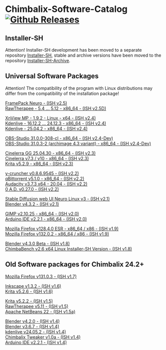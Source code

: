 # Chimbalix-Software-Catalog [![Github Releases](https://img.shields.io/github/downloads/Shedou/Chimbalix-Software-Catalog/total.svg)](https://github.com/Shedou/Chimbalix-Software-Catalog/releases)

## Installer-SH

Attention! Installer-SH development has been moved to a separate repository [Installer-SH](https://github.com/Shedou/Installer-SH), stable and archive versions have been moved to the repository [Installer-SH-Archive](https://github.com/Shedou/Installer-SH-Archive).

## Universal Software Packages
Attention! The compatibility of the program with Linux distributions may differ from the compatibility of the installation package!

[FramePack Neuro - (ISH v2.5)](https://github.com/Shedou/Neuro/releases/tag/framepack_neuro)\
[RawTherapee - 5.4 ... 5.12 - x86_64 - (ISH v2.5D)](https://github.com/Shedou/Chimbalix-Software-Catalog/releases/rawtherapee54_512)

[XnView MP - 1.9.2 - Linux - x64 - (ISH v2.4)](https://github.com/Shedou/Chimbalix-Software-Catalog/releases/xnviewmp192)\
[Kdenlive - 16.12.2 ... 24.12.3 - x86_64 - (ISH v2.4)](https://github.com/Shedou/Chimbalix-Software-Catalog/releases/kdenlive16_24)\
[Kdenlive - 25.04.2 - x86_64 - (ISH v2.4)](https://github.com/Shedou/Chimbalix-Software-Catalog/releases/kdenlive25042)

[OBS-Studio 31.0.0-308-cl - x86_64 - (ISH v2.4-Dev)](https://github.com/Shedou/Chimbalix-Software-Catalog/releases/obs3000_308_cl)\
[OBS-Studio 31.0.3-2 (archimage 4.3 variant) - x86_64 - (ISH v2.4-Dev)](https://github.com/Shedou/Chimbalix-Software-Catalog/releases/obs3103_aim43)

[Cinelerra GG 25.04.30 - x86_64 - (ISH v2.3)](https://github.com/Shedou/Chimbalix-Software-Catalog/releases/cin_gg_250430)\
[Cinelerra v7.3 / v10 - x86_64 - (ISH v2.3)](https://github.com/Shedou/Chimbalix-Software-Catalog/releases/cin73_cin100)\
[Krita v5.2.9 - x86_64 - (ISH v2.3)](https://github.com/Shedou/Chimbalix-Software-Catalog/releases/krita529)

[y-cruncher v0.8.6.9545 - (ISH v2.2)](https://github.com/Shedou/Chimbalix-Software-Catalog/releases/ycruncher086)\
[qBittorrent v5.1.0 - x86_64 - (ISH v2.2)](https://github.com/Shedou/Chimbalix-Software-Catalog/releases/qbittorrent510)\
[Audacity v3.7.3 x64 - 20.04 - (ISH v2.2)](https://github.com/Shedou/Chimbalix-Software-Catalog/releases/audacity373)\
[0 A.D. v0.27.0 - (ISH v2.2)](https://github.com/Shedou/Chimbalix-Software-Catalog/releases/0ad0270)

[Stable Diffusion web UI Neuro Linux v3 - (ISH v2.1)](https://github.com/Shedou/Neuro/releases/SD_WEBUI_Linux_v3)\
[Blender v4.3.2 - (ISH v2.1)](https://github.com/Shedou/Chimbalix-Software-Catalog/releases/blender432)

[GIMP v2.10.25 - x86_64 - (ISH v2.0)](https://github.com/Shedou/Chimbalix-Software-Catalog/releases/tag/gimp21025)\
[Arduino IDE v2.2.1 - x86_64 - (ISH v2.0)](https://github.com/Shedou/Chimbalix-Software-Catalog/releases/tag/arduino221_v2)

[Mozilla Firefox v128.4.0 ESR - x86_64 / x86 - (ISH v1.9)](https://github.com/Shedou/Chimbalix-Software-Catalog/releases/tag/firefox12840esr)\
[Mozilla Firefox v132.0.2 - x86_64 / x86 - (ISH v1.9)](https://github.com/Shedou/Chimbalix-Software-Catalog/releases/tag/firefox13202)

[Blender v4.3.0 Beta - (ISH v1.8)](https://github.com/Shedou/Chimbalix-Software-Catalog/releases/blender430b)\
[ChimbaBench v2.6 x64 Linux Installer-SH Version - (ISH v1.8)](https://github.com/Shedou/ChimbaBench/releases/c26ish)


## Old Software packages for Chimbalix 24.2+

[Mozilla Firefox v131.0.3 - (ISH v1.7)](https://github.com/Shedou/Chimbalix-Software-Catalog/releases/tag/firefox13103)

[Inkscape v1.3.2 - (ISH v1.6)](https://github.com/Shedou/Chimbalix-Software-Catalog/releases/tag/Inkscape132)\
[Krita v5.2.6 - (ISH v1.6)](https://github.com/Shedou/Chimbalix-Software-Catalog/releases/tag/krita526)

[Krita v5.2.2 - (ISH v1.5)](https://github.com/Shedou/Chimbalix-Software-Catalog/releases/tag/krita522)\
[RawTherapee v5.11 - (ISH v1.5)](https://github.com/Shedou/Chimbalix-Software-Catalog/releases/tag/rawtherapee511)\
[Apache NetBeans 22 - (ISH v1.5a)](https://github.com/Shedou/Chimbalix-Software-Catalog/releases/tag/apache_netbeans22)

[Blender v4.2.0 - (ISH v1.4)](https://github.com/Shedou/Chimbalix-Software-Catalog/releases/tag/blender420)\
[Blender v3.6.7 - (ISH v1.4)](https://github.com/Shedou/Chimbalix-Software-Catalog/releases/tag/blender367)\
[kdenlive v24.05.2 - (ISH v1.4)](https://github.com/Shedou/Chimbalix-Software-Catalog/releases/tag/kdenlive24052)\
[Chimbalix Tweaker v1.0a - (ISH v1.4)](https://github.com/Shedou/Chimbalix-Tweaker/releases/tag/ctweaker_v10a)\
[Arduino IDE v2.2.1 - (ISH v1.4)](https://github.com/Shedou/Chimbalix-Software-Catalog/releases/tag/arduino221)
